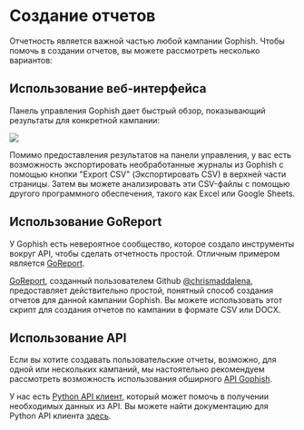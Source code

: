 # Создание отчетов

Отчетность является важной частью любой кампании Gophish. Чтобы помочь в создании отчетов, вы можете рассмотреть несколько вариантов:

## Использование веб-интерфейса

Панель управления Gophish дает быстрый обзор, показывающий результаты для конкретной кампании:

![](../.gitbook/assets/localhost_3333_campaigns_25-macbook.png)

Помимо предоставления результатов на панели управления, у вас есть возможность экспортировать необработанные журналы из Gophish с помощью кнопки "Export CSV" (Экспортировать CSV) в верхней части страницы. Затем вы можете анализировать эти CSV-файлы с помощью другого программного обеспечения, такого как Excel или Google Sheets.

## Использование GoReport

У Gophish есть невероятное сообщество, которое создало инструменты вокруг API, чтобы сделать отчетность простой. Отличным примером является [GoReport](https://github.com/chrismaddalena/GoReport).

[GoReport](https://github.com/chrismaddalena/GoReport), созданный пользователем Github [@chrismaddalena](https://github.com/chrismaddalena/), предоставляет действительно простой, понятный способ создания отчетов для данной кампании Gophish. Вы можете использовать этот скрипт для создания отчетов по кампании в формате CSV или DOCX.

## Использование API

Если вы хотите создавать пользовательские отчеты, возможно, для одной или нескольких кампаний, мы настоятельно рекомендуем рассмотреть возможность использования обширного [API Gophish](https://docs.getgophish.com/api-documentation/).

У нас есть [Python API клиент](https://github.com/gophish/api-client-python), который может помочь в получении необходимых данных из API. Вы можете найти документацию для Python API клиента [здесь](https://docs.getgophish.com/python-api-client/).

